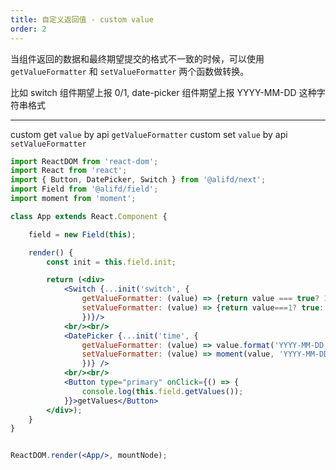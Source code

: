 ```yaml
---
title: 自定义返回值 - custom value
order: 2
---
```


当组件返回的数据和最终期望提交的格式不一致的时候，可以使用 `getValueFormatter` 和 `setValueFormatter` 两个函数做转换。

比如 switch 组件期望上报 0/1, date-picker 组件期望上报 YYYY-MM-DD 这种字符串格式

---

custom get `value` by api `getValueFormatter`
custom set `value` by api `setValueFormatter`


````jsx
import ReactDOM from 'react-dom';
import React from 'react';
import { Button, DatePicker, Switch } from '@alifd/next';
import Field from '@alifd/field';
import moment from 'moment';

class App extends React.Component {

    field = new Field(this);

    render() {
        const init = this.field.init;

        return (<div>
            <Switch {...init('switch', { 
                getValueFormatter: (value) => {return value === true? 1:0},
                setValueFormatter: (value) => {return value===1? true: false}
                })}/>
            <br/><br/>
            <DatePicker {...init('time', { 
                getValueFormatter: (value) => value.format('YYYY-MM-DD'),
                setValueFormatter: (value) => moment(value, 'YYYY-MM-DD')
                })} />
            <br/><br/>
            <Button type="primary" onClick={() => {
                console.log(this.field.getValues());
            }}>getValues</Button>
        </div>);
    }
}


ReactDOM.render(<App/>, mountNode);
````
